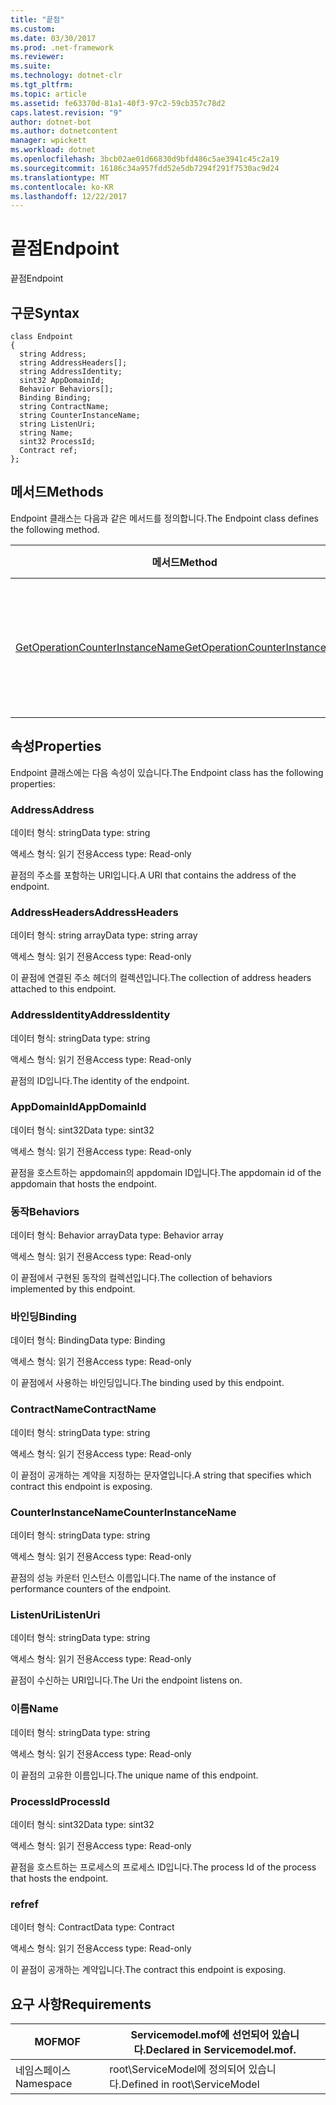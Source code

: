 ```yaml
---
title: "끝점"
ms.custom: 
ms.date: 03/30/2017
ms.prod: .net-framework
ms.reviewer: 
ms.suite: 
ms.technology: dotnet-clr
ms.tgt_pltfrm: 
ms.topic: article
ms.assetid: fe63370d-81a1-40f3-97c2-59cb357c78d2
caps.latest.revision: "9"
author: dotnet-bot
ms.author: dotnetcontent
manager: wpickett
ms.workload: dotnet
ms.openlocfilehash: 3bcb02ae01d66830d9bfd486c5ae3941c45c2a19
ms.sourcegitcommit: 16186c34a957fdd52e5db7294f291f7530ac9d24
ms.translationtype: MT
ms.contentlocale: ko-KR
ms.lasthandoff: 12/22/2017
---
```

# <a name="endpoint"></a><span data-ttu-id="1130f-102">끝점</span><span class="sxs-lookup"><span data-stu-id="1130f-102">Endpoint</span></span>
<span data-ttu-id="1130f-103">끝점</span><span class="sxs-lookup"><span data-stu-id="1130f-103">Endpoint</span></span>  
  
## <a name="syntax"></a><span data-ttu-id="1130f-104">구문</span><span class="sxs-lookup"><span data-stu-id="1130f-104">Syntax</span></span>  
  
```  
class Endpoint  
{  
  string Address;  
  string AddressHeaders[];  
  string AddressIdentity;  
  sint32 AppDomainId;  
  Behavior Behaviors[];  
  Binding Binding;  
  string ContractName;  
  string CounterInstanceName;  
  string ListenUri;  
  string Name;  
  sint32 ProcessId;  
  Contract ref;  
};  
```  
  
## <a name="methods"></a><span data-ttu-id="1130f-105">메서드</span><span class="sxs-lookup"><span data-stu-id="1130f-105">Methods</span></span>  
 <span data-ttu-id="1130f-106">Endpoint 클래스는 다음과 같은 메서드를 정의합니다.</span><span class="sxs-lookup"><span data-stu-id="1130f-106">The Endpoint class defines the following method.</span></span>  
  
|<span data-ttu-id="1130f-107">메서드</span><span class="sxs-lookup"><span data-stu-id="1130f-107">Method</span></span>|<span data-ttu-id="1130f-108">설명</span><span class="sxs-lookup"><span data-stu-id="1130f-108">Description</span></span>|  
|------------|-----------------|  
|[<span data-ttu-id="1130f-109">GetOperationCounterInstanceName</span><span class="sxs-lookup"><span data-stu-id="1130f-109">GetOperationCounterInstanceName</span></span>](../../../../../docs/framework/wcf/diagnostics/wmi/getoperationcounterinstancename.md)|<span data-ttu-id="1130f-110">작업 성능 카운터 인스턴스 이름을 검색합니다.</span><span class="sxs-lookup"><span data-stu-id="1130f-110">Retrieves the operation performance counter instance name</span></span>|  
  
## <a name="properties"></a><span data-ttu-id="1130f-111">속성</span><span class="sxs-lookup"><span data-stu-id="1130f-111">Properties</span></span>  
 <span data-ttu-id="1130f-112">Endpoint 클래스에는 다음 속성이 있습니다.</span><span class="sxs-lookup"><span data-stu-id="1130f-112">The Endpoint class has the following properties:</span></span>  
  
### <a name="address"></a><span data-ttu-id="1130f-113">Address</span><span class="sxs-lookup"><span data-stu-id="1130f-113">Address</span></span>  
 <span data-ttu-id="1130f-114">데이터 형식: string</span><span class="sxs-lookup"><span data-stu-id="1130f-114">Data type: string</span></span>  
  
 <span data-ttu-id="1130f-115">액세스 형식: 읽기 전용</span><span class="sxs-lookup"><span data-stu-id="1130f-115">Access type: Read-only</span></span>  
  
 <span data-ttu-id="1130f-116">끝점의 주소를 포함하는 URI입니다.</span><span class="sxs-lookup"><span data-stu-id="1130f-116">A URI that contains the address of the endpoint.</span></span>  
  
### <a name="addressheaders"></a><span data-ttu-id="1130f-117">AddressHeaders</span><span class="sxs-lookup"><span data-stu-id="1130f-117">AddressHeaders</span></span>  
 <span data-ttu-id="1130f-118">데이터 형식: string array</span><span class="sxs-lookup"><span data-stu-id="1130f-118">Data type: string array</span></span>  
  
 <span data-ttu-id="1130f-119">액세스 형식: 읽기 전용</span><span class="sxs-lookup"><span data-stu-id="1130f-119">Access type: Read-only</span></span>  
  
 <span data-ttu-id="1130f-120">이 끝점에 연결된 주소 헤더의 컬렉션입니다.</span><span class="sxs-lookup"><span data-stu-id="1130f-120">The collection of address headers attached to this endpoint.</span></span>  
  
### <a name="addressidentity"></a><span data-ttu-id="1130f-121">AddressIdentity</span><span class="sxs-lookup"><span data-stu-id="1130f-121">AddressIdentity</span></span>  
 <span data-ttu-id="1130f-122">데이터 형식: string</span><span class="sxs-lookup"><span data-stu-id="1130f-122">Data type: string</span></span>  
  
 <span data-ttu-id="1130f-123">액세스 형식: 읽기 전용</span><span class="sxs-lookup"><span data-stu-id="1130f-123">Access type: Read-only</span></span>  
  
 <span data-ttu-id="1130f-124">끝점의 ID입니다.</span><span class="sxs-lookup"><span data-stu-id="1130f-124">The identity of the endpoint.</span></span>  
  
### <a name="appdomainid"></a><span data-ttu-id="1130f-125">AppDomainId</span><span class="sxs-lookup"><span data-stu-id="1130f-125">AppDomainId</span></span>  
 <span data-ttu-id="1130f-126">데이터 형식: sint32</span><span class="sxs-lookup"><span data-stu-id="1130f-126">Data type: sint32</span></span>  
  
 <span data-ttu-id="1130f-127">액세스 형식: 읽기 전용</span><span class="sxs-lookup"><span data-stu-id="1130f-127">Access type: Read-only</span></span>  
  
 <span data-ttu-id="1130f-128">끝점을 호스트하는 appdomain의 appdomain ID입니다.</span><span class="sxs-lookup"><span data-stu-id="1130f-128">The appdomain id of the appdomain that hosts the endpoint.</span></span>  
  
### <a name="behaviors"></a><span data-ttu-id="1130f-129">동작</span><span class="sxs-lookup"><span data-stu-id="1130f-129">Behaviors</span></span>  
 <span data-ttu-id="1130f-130">데이터 형식: Behavior array</span><span class="sxs-lookup"><span data-stu-id="1130f-130">Data type: Behavior array</span></span>  
  
 <span data-ttu-id="1130f-131">액세스 형식: 읽기 전용</span><span class="sxs-lookup"><span data-stu-id="1130f-131">Access type: Read-only</span></span>  
  
 <span data-ttu-id="1130f-132">이 끝점에서 구현된 동작의 컬렉션입니다.</span><span class="sxs-lookup"><span data-stu-id="1130f-132">The collection of behaviors implemented by this endpoint.</span></span>  
  
### <a name="binding"></a><span data-ttu-id="1130f-133">바인딩</span><span class="sxs-lookup"><span data-stu-id="1130f-133">Binding</span></span>  
 <span data-ttu-id="1130f-134">데이터 형식: Binding</span><span class="sxs-lookup"><span data-stu-id="1130f-134">Data type: Binding</span></span>  
  
 <span data-ttu-id="1130f-135">액세스 형식: 읽기 전용</span><span class="sxs-lookup"><span data-stu-id="1130f-135">Access type: Read-only</span></span>  
  
 <span data-ttu-id="1130f-136">이 끝점에서 사용하는 바인딩입니다.</span><span class="sxs-lookup"><span data-stu-id="1130f-136">The binding used by this endpoint.</span></span>  
  
### <a name="contractname"></a><span data-ttu-id="1130f-137">ContractName</span><span class="sxs-lookup"><span data-stu-id="1130f-137">ContractName</span></span>  
 <span data-ttu-id="1130f-138">데이터 형식: string</span><span class="sxs-lookup"><span data-stu-id="1130f-138">Data type: string</span></span>  
  
 <span data-ttu-id="1130f-139">액세스 형식: 읽기 전용</span><span class="sxs-lookup"><span data-stu-id="1130f-139">Access type: Read-only</span></span>  
  
 <span data-ttu-id="1130f-140">이 끝점이 공개하는 계약을 지정하는 문자열입니다.</span><span class="sxs-lookup"><span data-stu-id="1130f-140">A string that specifies which contract this endpoint is exposing.</span></span>  
  
### <a name="counterinstancename"></a><span data-ttu-id="1130f-141">CounterInstanceName</span><span class="sxs-lookup"><span data-stu-id="1130f-141">CounterInstanceName</span></span>  
 <span data-ttu-id="1130f-142">데이터 형식: string</span><span class="sxs-lookup"><span data-stu-id="1130f-142">Data type: string</span></span>  
  
 <span data-ttu-id="1130f-143">액세스 형식: 읽기 전용</span><span class="sxs-lookup"><span data-stu-id="1130f-143">Access type: Read-only</span></span>  
  
 <span data-ttu-id="1130f-144">끝점의 성능 카운터 인스턴스 이름입니다.</span><span class="sxs-lookup"><span data-stu-id="1130f-144">The name of the instance of performance counters of the endpoint.</span></span>  
  
### <a name="listenuri"></a><span data-ttu-id="1130f-145">ListenUri</span><span class="sxs-lookup"><span data-stu-id="1130f-145">ListenUri</span></span>  
 <span data-ttu-id="1130f-146">데이터 형식: string</span><span class="sxs-lookup"><span data-stu-id="1130f-146">Data type: string</span></span>  
  
 <span data-ttu-id="1130f-147">액세스 형식: 읽기 전용</span><span class="sxs-lookup"><span data-stu-id="1130f-147">Access type: Read-only</span></span>  
  
 <span data-ttu-id="1130f-148">끝점이 수신하는 URI입니다.</span><span class="sxs-lookup"><span data-stu-id="1130f-148">The Uri the endpoint listens on.</span></span>  
  
### <a name="name"></a><span data-ttu-id="1130f-149">이름</span><span class="sxs-lookup"><span data-stu-id="1130f-149">Name</span></span>  
 <span data-ttu-id="1130f-150">데이터 형식: string</span><span class="sxs-lookup"><span data-stu-id="1130f-150">Data type: string</span></span>  
  
 <span data-ttu-id="1130f-151">액세스 형식: 읽기 전용</span><span class="sxs-lookup"><span data-stu-id="1130f-151">Access type: Read-only</span></span>  
  
 <span data-ttu-id="1130f-152">이 끝점의 고유한 이름입니다.</span><span class="sxs-lookup"><span data-stu-id="1130f-152">The unique name of this endpoint.</span></span>  
  
### <a name="processid"></a><span data-ttu-id="1130f-153">ProcessId</span><span class="sxs-lookup"><span data-stu-id="1130f-153">ProcessId</span></span>  
 <span data-ttu-id="1130f-154">데이터 형식: sint32</span><span class="sxs-lookup"><span data-stu-id="1130f-154">Data type: sint32</span></span>  
  
 <span data-ttu-id="1130f-155">액세스 형식: 읽기 전용</span><span class="sxs-lookup"><span data-stu-id="1130f-155">Access type: Read-only</span></span>  
  
 <span data-ttu-id="1130f-156">끝점을 호스트하는 프로세스의 프로세스 ID입니다.</span><span class="sxs-lookup"><span data-stu-id="1130f-156">The process Id of the process that hosts the endpoint.</span></span>  
  
### <a name="ref"></a><span data-ttu-id="1130f-157">ref</span><span class="sxs-lookup"><span data-stu-id="1130f-157">ref</span></span>  
 <span data-ttu-id="1130f-158">데이터 형식: Contract</span><span class="sxs-lookup"><span data-stu-id="1130f-158">Data type: Contract</span></span>  
  
 <span data-ttu-id="1130f-159">액세스 형식: 읽기 전용</span><span class="sxs-lookup"><span data-stu-id="1130f-159">Access type: Read-only</span></span>  
  
 <span data-ttu-id="1130f-160">이 끝점이 공개하는 계약입니다.</span><span class="sxs-lookup"><span data-stu-id="1130f-160">The contract this endpoint is exposing.</span></span>  
  
## <a name="requirements"></a><span data-ttu-id="1130f-161">요구 사항</span><span class="sxs-lookup"><span data-stu-id="1130f-161">Requirements</span></span>  
  
|<span data-ttu-id="1130f-162">MOF</span><span class="sxs-lookup"><span data-stu-id="1130f-162">MOF</span></span>|<span data-ttu-id="1130f-163">Servicemodel.mof에 선언되어 있습니다.</span><span class="sxs-lookup"><span data-stu-id="1130f-163">Declared in Servicemodel.mof.</span></span>|  
|---------|-----------------------------------|  
|<span data-ttu-id="1130f-164">네임스페이스</span><span class="sxs-lookup"><span data-stu-id="1130f-164">Namespace</span></span>|<span data-ttu-id="1130f-165">root\ServiceModel에 정의되어 있습니다.</span><span class="sxs-lookup"><span data-stu-id="1130f-165">Defined in root\ServiceModel</span></span>|

